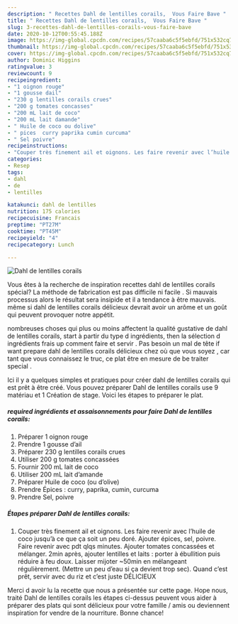 ```yaml
---
description: " Recettes Dahl de lentilles corails,  Vous Faire Bave "
title: " Recettes Dahl de lentilles corails,  Vous Faire Bave "
slug: 3-recettes-dahl-de-lentilles-corails-vous-faire-bave
date: 2020-10-12T00:55:45.188Z
image: https://img-global.cpcdn.com/recipes/57caaba6c5f5ebfd/751x532cq70/dahl-de-lentilles-corails-photo-principale-de-la-recette.jpg
thumbnail: https://img-global.cpcdn.com/recipes/57caaba6c5f5ebfd/751x532cq70/dahl-de-lentilles-corails-photo-principale-de-la-recette.jpg
cover: https://img-global.cpcdn.com/recipes/57caaba6c5f5ebfd/751x532cq70/dahl-de-lentilles-corails-photo-principale-de-la-recette.jpg
author: Dominic Higgins
ratingvalue: 3
reviewcount: 9
recipeingredient:
- "1 oignon rouge"
- "1 gousse dail"
- "230 g lentilles corails crues"
- "200 g tomates concasses"
- "200 mL lait de coco"
- "200 mL lait damande"
- " Huile de coco ou dolive"
- " pices  curry paprika cumin curcuma"
- " Sel poivre"
recipeinstructions:
- "Couper très finement ail et oignons. Les faire revenir avec l’huile de coco jusqu’à ce que ça soit un peu doré. Ajouter épices, sel, poivre. Faire revenir avec pdt qlqs minutes. Ajouter tomates concassées et mélanger. 2min après, ajouter lentilles et laits : porter à ébullition puis réduire à feu doux. Laisser mijoter ~50min en mélangeant régulièrement. (Mettre un peu d’eau si ça devient trop sec). Quand c’est prêt, servir avec du riz et c’est juste DÉLICIEUX"
categories:
- Resep
tags:
- dahl
- de
- lentilles

katakunci: dahl de lentilles 
nutrition: 175 calories
recipecuisine: Francais
preptime: "PT27M"
cooktime: "PT45M"
recipeyield: "4"
recipecategory: Lunch

---
```



![Dahl de lentilles corails](https://img-global.cpcdn.com/recipes/57caaba6c5f5ebfd/751x532cq70/dahl-de-lentilles-corails-photo-principale-de-la-recette.jpg)

Vous êtes  à la recherche de inspiration  recettes dahl de lentilles corails spécial? La méthode de  fabrication est  pas difficile ni facile .  Si  mauvais processus alors le résultat sera insipide  et  il a tendance à être mauvais. même si dahl de lentilles corails délicieux devrait   avoir  un arôme et un  goût qui peuvent  provoquer notre appétit.



 nombreuses choses qui plus ou moins  affectent la qualité gustative de dahl de lentilles corails,  start à partir du type d ingrédients, then  la sélection d ingrédients frais  up comment faire  et servir .  Pas besoin un mal de tête  if  want prepare dahl de lentilles corails délicieux  chez où que vous soyez , car tant que vous connaissez le truc, ce plat  être en mesure de  be traiter  special .


 Ici il y a quelques simples et  pratiques  pour créer dahl de lentilles corails qui est prêt à être créé.  Vous  pouvez préparer  Dahl de lentilles corails use  9  matériau et 1 Création de  stage. Voici les  étapes  to  préparer le plat.

<!--inarticleads1-->

#####  required  ingrédients et assaisonnements pour  faire  Dahl de lentilles corails:

1.  Préparer  1 oignon rouge
1. Prendre  1 gousse d’ail
1.  Préparer  230 g lentilles corails crues
1.  Utiliser  200 g tomates concassées
1.  Fournir 200 mL lait de coco
1.  Utiliser  200 mL lait d’amande
1.  Préparer   Huile de coco (ou d’olive)
1. Prendre   Épices : curry, paprika, cumin, curcuma
1. Prendre   Sel, poivre




<!--inarticleads2-->

##### Étapes  préparer  Dahl de lentilles corails:

1. Couper très finement ail et oignons. Les faire revenir avec l’huile de coco jusqu’à ce que ça soit un peu doré. Ajouter épices, sel, poivre. Faire revenir avec pdt qlqs minutes. Ajouter tomates concassées et mélanger. 2min après, ajouter lentilles et laits : porter à ébullition puis réduire à feu doux. Laisser mijoter ~50min en mélangeant régulièrement. (Mettre un peu d’eau si ça devient trop sec). Quand c’est prêt, servir avec du riz et c’est juste DÉLICIEUX




Merci d avoir lu  la recette que  nous a présentée sur  cette page.  Hope nous, traité Dahl de lentilles corails les étapes ci-dessus peuvent vous aider à préparer des  plats qui sont délicieux  pour votre famille / amis ou  deviennent  inspiration  for   vendre de la nourriture.   Bonne chance!
